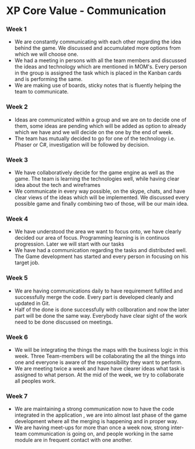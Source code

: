 # XP Core Value - Communication
### Week 1
* We are constantly communicating with each other regarding the idea behind the game. We discussed and accumulated more options from which we will choose one.
* We had a meeting in persons with all the team members and discussed the ideas and technology which are mentioned in MOM's.
Every person in the group is assigned the task which is placed in the Kanban cards and is performing the same.
* We are making use of boards, sticky notes that is fluently helping the team to communicate. 

### Week 2
* Ideas are communicated within a group and we are on to decide one of them, some ideas are pending which will be added as option to already which we have and we will decide on the one by the end of week.
* The team has mutually decided to go for one of the technology i.e. Phaser or C#, investigation will be followed by decision.



### Week 3
* We have collaboratively decide for the game engine as well as the game. The team is learning  the technologies well, while having clear idea about the tech and wireframes
* We communicate in every way possible, on the skype, chats, and have clear views of the ideas which will be implemented. We discussed every possible game and finally combining two of those, will be our main idea.


### Week 4
* We have understood the area we want to focus onto, we have clearly decided our area of focus. Programming learning is in continuos progression. Later we will start with our tasks
* We have had a communication regarding the tasks and distributed well. The Game development has started and every person in focusing on his target job.

### Week 5
* We are having communications daily to have requirement fulfilled and successfully merge the code. Every part is developed cleanly and updated in Git.
* Half of the done is done successfully with collboration and now the later part will be done the same way. Everybody have clear sight of the work need to be done discussed on meetings.

### Week 6
* We will be integrating the things the maps with the business logic in this week. Three Team-members will be collaborating the all the  things into one and everyone is aware of the responsibility they want to perform.
* We are meeting twice a week and have have clearer ideas what task is assigned to what person. At the mid of the week, we try to collaborate all peoples work. 

### Week 7
* We are maintaining a strong communication now to have the code integrated in the application , we are into almost last phase of the game development where all the merging is happening and in proper way.
* We are having meet-ups for more than once a week now, strong inter-team communication is going on, and people working in the same module are in frequent contact with one another.